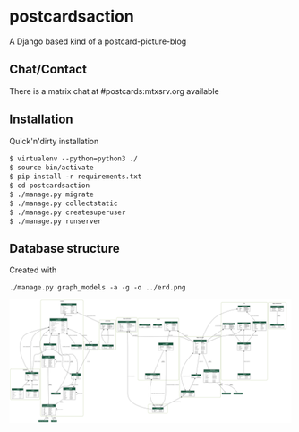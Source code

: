 # postcardsaction

A Django based kind of a postcard-picture-blog

## Chat/Contact

There is a matrix chat at #postcards:mtxsrv.org available

## Installation

Quick'n'dirty installation

    $ virtualenv --python=python3 ./
    $ source bin/activate
    $ pip install -r requirements.txt
    $ cd postcardsaction
    $ ./manage.py migrate
    $ ./manage.py collectstatic
    $ ./manage.py createsuperuser
    $ ./manage.py runserver

## Database structure

Created with

    ./manage.py graph_models -a -g -o ../erd.png 

![ER-Diagramm](erd.png)
